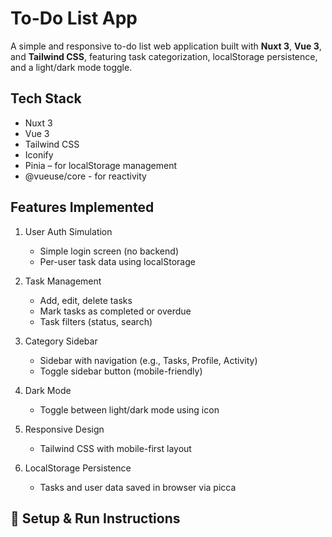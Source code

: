 # To-Do List App

A simple and responsive to-do list web application built with **Nuxt 3**, **Vue 3**, and **Tailwind CSS**, featuring task categorization, localStorage persistence, and a light/dark mode toggle.

## Tech Stack
- Nuxt 3
- Vue 3
- Tailwind CSS
- Iconify
- Pinia – for localStorage management
- @vueuse/core - for reactivity

## Features Implemented
1. User Auth Simulation
    - Simple login screen (no backend)
    - Per-user task data using localStorage

2. Task Management
    - Add, edit, delete tasks
    - Mark tasks as completed or overdue
    - Task filters (status, search)

3. Category Sidebar
    - Sidebar with navigation (e.g., Tasks, Profile, Activity)
    - Toggle sidebar button (mobile-friendly)

4. Dark Mode
    - Toggle between light/dark mode using icon

5. Responsive Design
    - Tailwind CSS with mobile-first layout

6. LocalStorage Persistence
    - Tasks and user data saved in browser via picca


## 🚀 Setup & Run Instructions
<!-- ```bash
    
    git clone https://github.com/0011Kit/todo-app.git
    cd todo-app
    npm install
    npm install @iconify/vue
    npm install @nuxtjs/tailwindcss @pinia/nuxt
    npm install @vueuse/core
    npm run dev 
-->
